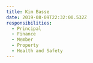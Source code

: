 ```yaml
---
title: Kim Basse
date: 2019-08-09T22:32:00.532Z
responsibilities:
  - Principal
  - Finance
  - Member
  - Property
  - Health and Safety
---
```

